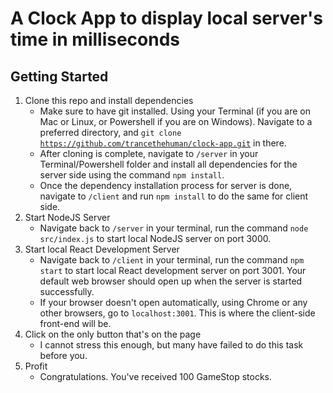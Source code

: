 # A Clock App to display local server's time in milliseconds

## Getting Started
1. Clone this repo and install dependencies
    - Make sure to have git installed. Using your Terminal (if you are on Mac or Linux, or Powershell if you are on Windows). Navigate to a preferred directory, and <code>git clone https://github.com/trancethehuman/clock-app.git</code> in there.
    - After cloning is complete, navigate to <code>/server</code> in your Terminal/Powershell folder and install all dependencies for the server side using the command <code>npm install</code>.
    - Once the dependency installation process for server is done, navigate to <code>/client</code> and run <code>npm install</code> to do the same for client side.
2. Start NodeJS Server
   - Navigate back to <code>/server</code> in your terminal, run the command <code>node src/index.js</code> to start local NodeJS server on port 3000.
3. Start local React Development Server
   - Navigate back to <code>/client</code> in your terminal, run the command <code>npm start</code> to start local React development server on port 3001. Your default web browser should open up when the server is started successfully.
   - If your browser doesn't open automatically, using Chrome or any other browsers, go to <code>localhost:3001</code>. This is where the client-side front-end will be.
4. Click on the only button that's on the page
   - I cannot stress this enough, but many have failed to do this task before you.
5. Profit
    - Congratulations. You've received 100 GameStop stocks.
